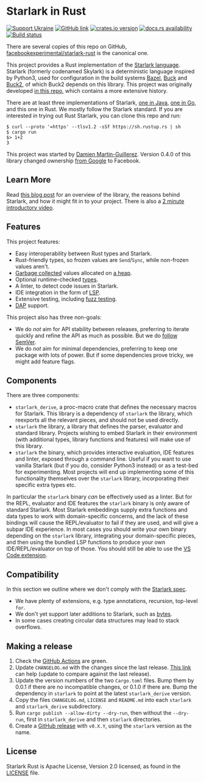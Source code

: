 # Starlark in Rust

[![Support Ukraine](https://img.shields.io/badge/Support-Ukraine-FFD500?style=flat&labelColor=005BBB)](https://opensource.fb.com/support-ukraine)
[![GitHub link](https://img.shields.io/badge/GitHub-facebookexperimental%2Fstarlark--rust-blue.svg)](https://github.com/facebookexperimental/starlark-rust)
[![crates.io version](https://img.shields.io/crates/v/starlark.svg)](https://crates.io/crates/starlark)
[![docs.rs availability](https://img.shields.io/docsrs/starlark?label=docs.rs)](https://docs.rs/starlark/)
[![Build status](https://img.shields.io/github/actions/workflow/status/facebookexperimental/starlark-rust/ci.yml?branch=main)](https://github.com/facebookexperimental/starlark-rust/actions)

There are several copies of this repo on GitHub, [facebookexperimental/starlark-rust](https://github.com/facebookexperimental/starlark-rust) is the canonical one.

This project provides a Rust implementation of the [Starlark language](https://github.com/bazelbuild/starlark/blob/master/spec.md). Starlark (formerly codenamed Skylark) is a deterministic language inspired by Python3, used for configuration in the build systems [Bazel](https://bazel.build), [Buck](https://buck.build) and [Buck2](https://buck2.build), of which Buck2 depends on this library. This project was originally developed [in this repo](https://github.com/google/starlark-rust), which contains a more extensive history.

There are at least three implementations of Starlark, [one in Java](https://github.com/bazelbuild/starlark), [one in Go](https://github.com/google/starlark-go), and this one in Rust. We mostly follow the Starlark standard. If you are interested in trying out Rust Starlark, you can clone this repo and run:

```shell
$ curl --proto '=https' --tlsv1.2 -sSf https://sh.rustup.rs | sh
$ cargo run
$> 1+2
3
```

This project was started by [Damien Martin-Guillerez](https://github.com/damienmg). Version 0.4.0 of this library changed ownership [from Google](https://github.com/google/starlark-rust) to Facebook.

## Learn More

Read [this blog post](https://developers.facebook.com/blog/post/2021/04/08/rust-starlark-library/) for an overview of the library, the reasons behind Starlark, and how it might fit in to your project. There is also a [2 minute introductory video](https://www.youtube.com/watch?v=3kHER3KIPj4).

## Features

This project features:

* Easy interoperability between Rust types and Starlark.
* Rust-friendly types, so frozen values are `Send`/`Sync`, while non-frozen values aren't.
* [Garbage collected](docs/gc.md) values allocated on [a heap](docs/heaps.md).
* Optional runtime-checked [types](docs/types.md).
* A linter, to detect code issues in Starlark.
* IDE integration in the form of [LSP](https://microsoft.github.io/language-server-protocol/).
* Extensive testing, including [fuzz testing](https://github.com/google/oss-fuzz/tree/master/projects/starlark-rust).
* [DAP](https://microsoft.github.io/debug-adapter-protocol/) support.

This project also has three non-goals:

* We do _not_ aim for API stability between releases, preferring to iterate quickly and refine the API as much as possible. But we do [follow SemVer](https://doc.rust-lang.org/cargo/reference/semver.html).
* We do _not_ aim for minimal dependencies, preferring to keep one package with lots of power. But if some dependencies prove tricky, we might add feature flags.

## Components

There are three components:

* `starlark_derive`, a proc-macro crate that defines the necessary macros for Starlark. This library is a dependency of `starlark` the library, which reexports all the relevant pieces, and should not be used directly.
* `starlark` the library, a library that defines the parser, evaluator and standard library. Projects wishing to embed Starlark in their environment (with additional types, library functions and features) will make use of this library.
* `starlark` the binary, which provides interactive evaluation, IDE features and linter, exposed through a command line. Useful if you want to use vanilla Starlark (but if you do, consider Python3 instead) or as a test-bed for experimenting. Most projects will end up implementing some of this functionality themselves over the `starlark` library, incorporating their specific extra types etc.

In particular the `starlark` binary _can_ be effectively used as a linter. But for the REPL, evaluator and IDE features the `starlark` binary is only aware of standard Starlark. Most Starlark embeddings supply extra functions and data types to work with domain-specific concerns, and the lack of these bindings will cause the REPL/evaluator to fail if they are used, and will give a subpar IDE experience. In most cases you should write your own binary depending on the `starlark` library, integrating your domain-specific pieces, and then using the bundled LSP functions to produce your own IDE/REPL/evaluator on top of those. You should still be able to use the [VS Code extension](vscode/README.md).

## Compatibility

In this section we outline where we don't comply with the [Starlark spec](https://github.com/bazelbuild/starlark/blob/master/spec.md).

* We have plenty of extensions, e.g. type annotations, recursion, top-level `for`.
* We don't yet support later additions to Starlark, such as [bytes](https://github.com/facebookexperimental/starlark-rust/issues/4).
* In some cases creating circular data structures may lead to stack overflows.

## Making a release

1. Check the [GitHub Actions](https://github.com/facebookexperimental/starlark-rust/actions) are green.
2. Update `CHANGELOG.md` with the changes since the last release. [This link](https://github.com/facebookexperimental/starlark-rust/compare/v0.4.0...main) can help (update to compare against the last release).
3. Update the version numbers of the two `Cargo.toml` files. Bump them by 0.0.1 if there are no incompatible changes, or 0.1.0 if there are. Bump the dependency in `starlark` to point at the latest `starlark_derive` version.
4. Copy the files `CHANGELOG.md`, `LICENSE` and `README.md` into each `starlark` and `starlark_derive` subdirectory.
5. Run `cargo publish --allow-dirty --dry-run`, then without the `--dry-run`, first in `starlark_derive` and then `starlark` directories.
6. Create a [GitHub release](https://github.com/facebookexperimental/starlark-rust/releases/new) with `v0.X.Y`, using the `starlark` version as the name.

## License

Starlark Rust is Apache License, Version 2.0 licensed, as found in the [LICENSE](LICENSE) file.
